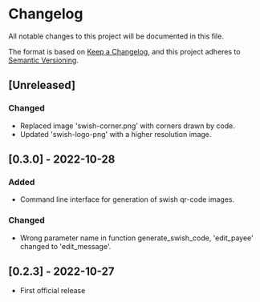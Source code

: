 # Changelog

All notable changes to this project will be documented in this file.

The format is based on [Keep a Changelog](https://keepachangelog.com/en/1.0.0/),
and this project adheres to [Semantic Versioning](https://semver.org/spec/v2.0.0.html).

## [Unreleased]

### Changed

- Replaced image 'swish-corner.png' with corners drawn by code.
- Updated 'swish-logo-png' with a higher resolution image.

## [0.3.0] - 2022-10-28

### Added

- Command line interface for generation of swish qr-code images.

### Changed

- Wrong parameter name in function generate_swish_code, 'edit_payee' changed to 'edit_message'.

## [0.2.3] - 2022-10-27

- First official release
